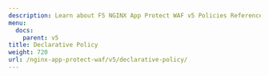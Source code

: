 ```yaml
---
description: Learn about F5 NGINX App Protect WAF v5 Policies Reference.
menu:
  docs:
    parent: v5
title: Declarative Policy
weight: 720
url: /nginx-app-protect-waf/v5/declarative-policy/
---
```

